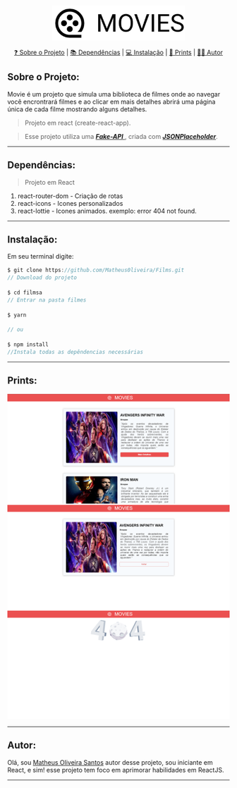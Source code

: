 <div align='center'>

<img  src='./.github/logo.png' width='300'/>

</div>
<div align='center'>

<a  href="#about"> ❓ Sobre o Projeto</a> |
<a  href="#dependencies"> 📚 Dependências</a> |
<a  href="#instalation"> 💻 Instalação</a> |
<a  href="#print"> 📸 Prints</a> |
<a  href="#author"> 👦🏾 Autor</a>

</div>

## <div id='about'>Sobre o Projeto:</div>

Movie é um projeto que simula uma biblioteca de filmes onde ao navegar você encrontrará filmes e ao clicar em mais detalhes abrirá uma página única de cada filme mostrando alguns detalhes.

> Projeto em react (create-react-app).

> Esse projeto utiliza uma <a href='https://github.com/Matheus0liveira/fake-api/blob/master/db.json'> **_Fake-API_** </a>, criada com <a href='https://jsonplaceholder.typicode.com/'> **_JSONPlaceholder_**</a>.

---

## <div id='dependencies'>Dependências:</div>

> Projeto em React

<ol>
<li> react-router-dom - Criação de rotas</li>
<li> react-icons - Icones personalizados</li>
<li> react-lottie - Icones animados. exemplo: error 404 not found.</li>
</ol>

---

## <div id='instalation'>Instalação:</div>

Em seu terminal digite:

```JavaScript
$ git clone https://github.com/Matheus0liveira/Films.git
// Download do projeto

$ cd filmsa
// Entrar na pasta filmes

$ yarn

// ou

$ npm install
//Instala todas as depêndencias necessárias
```

---

## <div id='print'>Prints:</div>

<div align='center'>
<img src="./.github/print-1.png" width="700px">
<img src="./.github/print-2.png" width="700px">
<img src="./.github/print-3.png" width="700px">
</div>

---

## <div id='author'>Autor:</div>

Olá, sou <a href='https://github.com/Matheus0liveira'> Matheus Oliveira Santos</a> autor desse projeto, sou iniciante em React, e sim! esse projeto tem foco em aprimorar habilidades em ReactJS.

---
